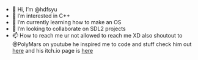 - 👋 Hi, I’m @hdfsyu
- 👀 I’m interested in C++
- 🌱 I’m currently learning how to make an OS
- 💞️ I’m looking to collaborate on SDL2 projects
- 📫 How to reach me ur not allowed to reach me XD
also shoutout to @PolyMars on youtube he inspired me to code and stuff check him out [here](https://www.youtube.com/channel/UCl7dSJloxuCa9IBFml7sakw) and his itch.io page is [here](https://polymars.itch.io)
